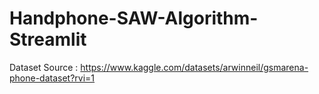 # Handphone-SAW-Algorithm-Streamlit
Dataset Source : https://www.kaggle.com/datasets/arwinneil/gsmarena-phone-dataset?rvi=1